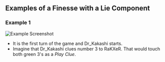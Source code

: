 ## Examples of a Finesse with a Lie Component

### Example 1

![Example Screenshot](https://raw.githubusercontent.com/Zamiell/hanabi-conventions/master/img/examples/finesse_with_a_lie_component.png)

* It is the first turn of the game and Dr_Kakashi starts.
* Imagine that Dr_Kakashi clues number 3 to RaKXeR. That would touch both green 3's as a *Play Clue*.
